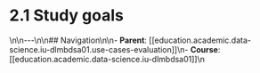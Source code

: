 # 2.1 Study goals

\n\n---\n\n## Navigation\n\n- **Parent**: [[education.academic.data-science.iu-dlmbdsa01.use-cases-evaluation]]\n- **Course**: [[education.academic.data-science.iu-dlmbdsa01]]\n